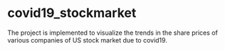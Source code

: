 # covid19_stockmarket
The project is implemented to visualize the trends in the share prices of various companies of US stock market due to covid19.

